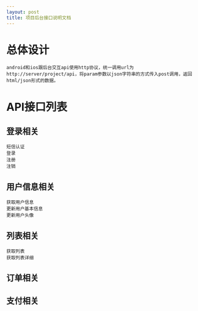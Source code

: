 ```yaml
---
layout: post
title: 项目后台接口说明文档
---
```

# 总体设计
	android和ios跟后台交互api使用http协议，统一调用url为http://server/project/api，将param参数以json字符串的方式传入post调用，返回html/json形式的数据。
# API接口列表
## 登录相关
	短信认证
	登录
	注册
	注销
## 用户信息相关
	获取用户信息
	更新用户基本信息
	更新用户头像
## 列表相关	
	获取列表
	获取列表详细
## 订单相关
## 支付相关
